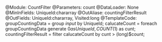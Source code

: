 @Module: CountFilter
@Parameters: count
@DataLoader: None
@MinInFields: UniqueId:chararray
@OutAliase: countingFilterResult
@OutFields: UniqueId:chararray, Visited:long
@TemplateCode: 
groupCountingData = group $input$ by UniqueId;
calucateCount = foreach groupCountingData generate $0 as UniqueId, COUNT ($1) as cunt;
countingFilterResult = filter calucateCount by cunt > (long)$count;
